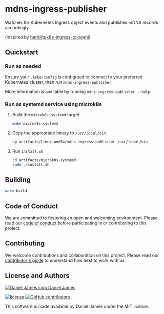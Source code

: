 # mdns-ingress-publisher

Watches for Kubernetes Ingress object events and publishes mDNS records accordingly

(Inspired by [hardillb/k8s-ingress-to-avahi])

[hardillb/k8s-ingress-to-avahi]: https://github.com/hardillb/k8s-ingress-to-avahi

## Quickstart

### Run as needed

Ensure your `.kube/config` is configured to connect to your preferred Kubernetes cluster, then run `mdns-ingress-publisher`.

More information is available by running `mdns-ingress-publisher --help`

### Run as systemd service using microk8s

1. Build the `microk8s-systemd` target
   ```bash
   make microk8s-systemd
   ```
2. Copy the appropriate binary to `/usr/local/bin`
   ```bash
   cp artifacts/linux-amd64/mdns-ingress-publisher /usr/local/bin
   ```
3. Run `install.sh`
   ```bash
   cd artifacts/microk8s-systemd
   sudo ./install.sh
   ```

## Building

```bash
make build
```

## Code of Conduct

We are committed to fostering an open and welcoming environment. Please read our [code of conduct](CODE_OF_CONDUCT.md) before participating in or contributing to this project.

## Contributing

We welcome contributions and collaboration on this project. Please read our [contributor's guide](CONTRIBUTING.md) to understand how best to work with us.

## License and Authors

[![Daniel James logo](https://secure.gravatar.com/avatar/eaeac922b9f3cc9fd18cb9629b9e79f6.png?size=16) Daniel James](https://github.com/thzinc)

[![license](https://img.shields.io/github/license/go-sensors/rpii2c.svg)](https://github.com/go-sensors/rpii2c/blob/master/LICENSE)
[![GitHub contributors](https://img.shields.io/github/contributors/go-sensors/rpii2c.svg)](https://github.com/go-sensors/rpii2c/graphs/contributors)

This software is made available by Daniel James under the MIT license.
